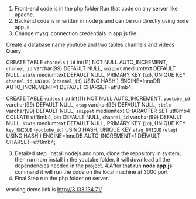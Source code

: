 1. Front-end code is in the php folder.Run that code on any server like apache.
2. Backend code is in written in node js and can be run directly using node app.js.
3. Change mysql connection credentials in app.js file. 

Create a database name youtube and two tables channels and videos 
Query :

CREATE TABLE `channels` (
  `id` int(11) NOT NULL AUTO_INCREMENT,
  `channel_id` varchar(99) DEFAULT NULL,
  `snippet` mediumtext DEFAULT NULL,
  `stats` mediumtext DEFAULT NULL,
  PRIMARY KEY (`id`),
  UNIQUE KEY `channel_id_UNIQUE` (`channel_id`) USING HASH
) ENGINE=InnoDB AUTO_INCREMENT=1 DEFAULT CHARSET=utf8mb4;

CREATE TABLE `videos` (
  `id` int(11) NOT NULL AUTO_INCREMENT,
  `youtube_id` varchar(99) DEFAULT NULL,
  `etag` varchar(99) DEFAULT NULL,
  `title` varchar(99) DEFAULT NULL,
  `snippet` mediumtext CHARACTER SET utf8mb4 COLLATE utf8mb4_bin DEFAULT NULL,
  `channel_id` varchar(99) DEFAULT NULL,
  `stats` mediumtext DEFAULT NULL,
  PRIMARY KEY (`id`),
  UNIQUE KEY `key_UNIQUE` (`youtube_id`) USING HASH,
  UNIQUE KEY `etag_UNIQUE` (`etag`) USING HASH
) ENGINE=InnoDB AUTO_INCREMENT=1 DEFAULT CHARSET=utf8mb4;


3. Detailed step. install nodejs and npm, clone the repository in system, then run npm install in the youtube folder. it will download all the dependencies needed in the project.
4.After that run **node app.js** command it will run the code on the local machine at 3000 port 
5. Final Step run the php folder on server.

working demo link is http://3.133.134.71/

 
